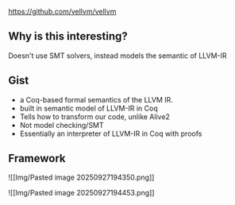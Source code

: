 https://github.com/vellvm/vellvm

## Why is this interesting?

Doesn't use SMT solvers, instead models the semantic of LLVM-IR
## Gist
- a Coq-based formal semantics of the LLVM IR.
- built in semantic model of LLVM-IR in Coq
- Tells how to transform our code, unlike Alive2
- Not model checking/SMT
- Essentially an interpreter of LLVM-IR in Coq with proofs

## Framework
![[Img/Pasted image 20250927194350.png]]

![[Img/Pasted image 20250927194453.png]]